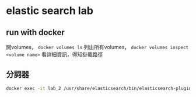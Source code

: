 # elastic search lab

## run with docker

開volumes， `docker volumes ls` 列出所有volumes， `docker volumes inspect <volume name>` 看詳細資訊，得知掛載路徑

## 分詞器

```bash
docker exec -it lab_2 /usr/share/elasticsearch/bin/elasticsearch-plugin install https://github.com/medcl/elasticsearch-analysis-ik/releases/download/v7.3.0/elasticsearch-analysis-ik-7.3.0.zip
```
